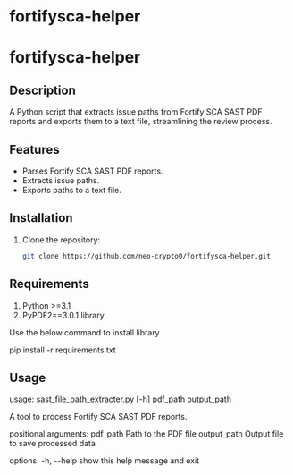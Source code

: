 # fortifysca-helper
# fortifysca-helper

## Description

A Python script that extracts issue paths from Fortify SCA SAST PDF reports and exports them to a text file, streamlining the review process.

## Features

- Parses Fortify SCA SAST PDF reports.
- Extracts issue paths.
- Exports paths to a text file.

## Installation

1. Clone the repository:
   ```bash
   git clone https://github.com/neo-crypto0/fortifysca-helper.git

## Requirements

1. Python >=3.1
2. PyPDF2==3.0.1 library

Use the below command to install library

pip install -r requirements.txt

## Usage

usage: sast_file_path_extracter.py [-h] pdf_path output_path

A tool to process Fortify SCA SAST PDF reports.

positional arguments:
  pdf_path     Path to the PDF file
  output_path  Output file to save processed data

options:
  -h, --help   show this help message and exit
